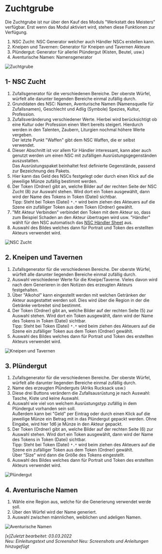 # Zuchtgrube
Die Zuchtgrube ist nur über den Kauf des Moduls "Werkstatt des Meisters" verfügbar. Erst wenn das Modul aktiviert wird, stehen diese Funktionen zur Verfügung.

1. NSC Zucht: NSC Generator welcher auch Händler NSCs erstellen kann.
2. Kneipen und Tavernen: Generator für Kneipen und Tavernen Akteure
3. Plündergut: Generator für allerlei Plündergut (Kisten, Beutel, usw.)
4. Aventurische Namen: Namensgenerator

![Zuchtgrube](images/Zuchtgrube.jpg)  
  

## 1- NSC Zucht
1. Zufallsgenerator für die verschiedenen Bereiche. Der oberste Würfel, würfelt alle darunter liegenden Bereiche einmal zufällig durch.
2. Grunddaten des NSC: Namen, Aventurische Namen (Namensquelle für Zufallsnamen), Geschlecht und Adlig (Symbole) Spezies, Kultur, Profession.
3. Zufallsveränderung verschiedener Werte. Hierbei wird berücksichtigt ob eine Kultur oder Profession einen Wert bereits steigert. Hierdurch werden in den Talenten, Zaubern, Liturgien nochmal höhere Werte vergeben.  
Der letzte Punkt "Waffen" gibt dem NSC Waffen, die er selbst verwendet. 
4. Dieser Abschnitt ist vor allem für Händler interessant, kann aber auch genutzt werden um einen NSC mit zufälligen Ausrüstungsgegenständen auszustatten.  
Das Ausrüstungspaket beinhaltet fest definierte Gegenstände, passend zur Bezeichnung des Pakets.
5. Hier kann das Geld des NSCs festgelegt oder durch einen Klick auf die jeweilige Münze zufällig bestimmt werden.
6. Der Token (Ordner) gibt an, welche Bilder auf der rechten Seite der NSC Zucht (8) zur Auswahl stehen. Wird dort ein Token ausgewählt, dann wird der Name des Tokens in Token (Datei) sichtbar.  
Tipp: Steht bei Token (Datei) `*.*` wird beim ziehen des Akteuers auf die Szene ein zufälliger Token aus dem Token (Ordner) gewählt.
7. "Mit Akteur Verbinden" verbindet den Token mit dem Akteur so, dass zum Beispiel Schaden an den Akteur übertragen wird usw. "Händler" wählt für den NSC automatisch das [NSC Händler Sheet](de-haendler#händler) aus.
8. Auswahl des Bildes welches dann für Portrait und Token des erstellten Akteurs verwendet wird.

![NSC Zucht](images/Zuchtgrube%20-%20NSC%20Zucht.jpg)  

## 2. Kneipen und Tavernen

1. Zufallsgenerator für die verschiedenen Bereiche. Der oberste Würfel, würfelt alle darunter liegenden Bereiche einmal zufällig durch.
2. Auswahl verschiedener Werte für die Kneipe/Taverne. Vieles davon wird nach dem Generieren in den Notizen des erzeugten Akteurs festgehalten.
3. Über "Alkohol" kann eingestellt werden mit welchen Getränken der Akteur ausgestattet werden soll. Dies wird über die Region in der die Getränke verbreitet sind bestimmt.
4. Der Token (Ordner) gibt an, welche Bilder auf der rechten Seite (5) zur Auswahl stehen. Wird dort ein Token ausgewählt, dann wird der Name des Tokens in Token (Datei) sichtbar.  
Tipp: Steht bei Token (Datei) `*.*` wird beim ziehen des Akteuers auf die Szene ein zufälliger Token aus dem Token (Ordner) gewählt.
5. Auswahl des Bildes welches dann für Portrait und Token des erstellten Akteurs verwendet wird.

![Kneipen und Tavernen](images/Zuchtgrube%20-%20Kneipen%20und%20Tavernen.jpg)

## 3. Plündergut

1. Zufallsgenerator für die verschiedenen Bereiche. Der oberste Würfel, würfelt alle darunter liegenden Bereiche einmal zufällig durch.
2. Name des erzeugten Plünderguts (Alriks Rucksack usw.)
3. Diese drei Buttons verändern die Zufallsausrüstung je nach Auswahl: Tasche, Kiste und keine Auswahl.
4. Auswahl wie viel von welchem Ausrüstungstyp zufällig in dem Plündergut vorhanden sein soll.   
Außerdem kann bei "Geld" per Eintrag oder durch einen Klick auf die jeweilige Münze ein Betrag mit in das Plündergut gepackt werden. Ohne Eingabe, wird hier 1d6 je Münze in den Akteur gepackt.
5. Der Token (Ordner) gibt an, welche Bilder auf der rechten Seite (6) zur Auswahl stehen. Wird dort ein Token ausgewählt, dann wird der Name des Tokens in Token (Datei) sichtbar.  
Tipp: Steht bei Token (Datei) `*.*` wird beim ziehen des Akteuers auf die Szene ein zufälliger Token aus dem Token (Ordner) gewählt.  
Über "Size" wird dann die Größe des Tokens eingestellt. 
6. Auswahl des Bildes welches dann für Portrait und Token des erstellten Akteurs verwendet wird.

![Plündergut](images/Zuchtgrube%20-%20Pluendergut.jpg)

## 4. Aventurische Namen

1. Wähle eine Region aus, welche für die Generierung verwendet werde soll.
2. Über den Würfel wird der Name generiert.
3. Auswahl zwischen männlichen, weiblichen und adeligen Namen.

![Aventurische Namen](images/Zuchtgrube%20-%20Aventurische%20Namen.jpg)

*[x]Zuletzt bearbeitet: 03.03.2022*  
*Neu: Einleitungstext und Screenshot*
*Neu: Screenshots und Anleitungen hinzugefügt*
